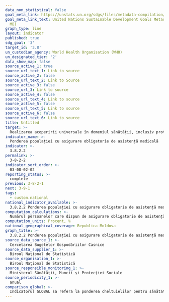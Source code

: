```yaml
---
data_non_statistical: false
goal_meta_link: https://unstats.un.org/sdgs/files/metadata-compilation/Metadata-Goal-3.pdf
goal_meta_link_text: United Nations Sustainable Development Goals Metadata (PDF 4.0
  MB)
graph_type: line
layout: indicator
published: true
sdg_goal: '3'
target_id: '3.8'
un_custodian_agency: World Health Organisation (WHO)
un_designated_tier: '2'
data_show_map: false
source_active_1: true
source_url_text_1: Link to source
source_active_2: false
source_url_text_2: Link to Source
source_active_3: false
source_url_3: Link to source
source_active_4: false
source_url_text_4: Link to source
source_active_5: false
source_url_text_5: Link to source
source_active_6: false
source_url_text_6: Link to source
title: Untitled
target: >-
  Realizarea acoperirii universale în domeniul sănătății, inclusiv protecția riscurilor financiare, accesul la servicii esențiale de sănătate calitative și accesul la medicamente de bază și vaccinuri sigure, eficiente, de calitate și la prețuri accesibile pentru toți
indicator_name: >-
  Ponderea populației cu asigurare obligatorie de asistență medicală
indicator: >-
  3.8.2.2
permalink: >-
  3-8-2-2
indicator_sort_order: >-
  03-08-02-02
reporting_status: >-
  complete
previous: 3-8-2-1
next: 3-9-1
tags:
  - custom.national
national_indicator_available: >-
  3.8.2.2 Ponderea populației cu asigurare obligatorie de asistență medicală
computation_calculations: >-
  Numărul persoanelor care dispun de asigurare obligatorie de asistență medicală raportat la numărul total al populației, înmulțit cu 100.
computation_units: Procent, %
national_geographical_coverage: Republica Moldova
graph_title: >-
  3.8.2.2 Ponderea populației cu asigurare obligatorie de asistență medicală
source_data_source_1: >-
  Cercetarea Bugetelor Gospodăriilor Casnice
source_data_supplier_1: >-
  Biroul Național de Statistică
source_organisation_1: >-
  Biroul Național de Statistică
source_responsible_monitoring_1: >-
  Ministerul Sănătății, Muncii și Protecției Sociale
source_periodicity_1: >-
  anual
comparison_global: >-
  Indicatorul GLOBAL sa refera la ponderea cheltuielilor pentru sănătate în cheltuielile totale ale gospodăriilor casnice, indicatorul Național la ponderea populației cu asigurare medicală
---
```

